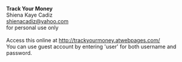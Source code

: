 <b>Track Your Money</b><br/>
Shiena Kaye Cadiz<br/>
shienacadiz@yahoo.com<br/>
for personal use only<br/><br/>
Access this online at http://trackyourmoney.atwebpages.com/<br/>
You can use guest account by entering 'user' for both username and password.

